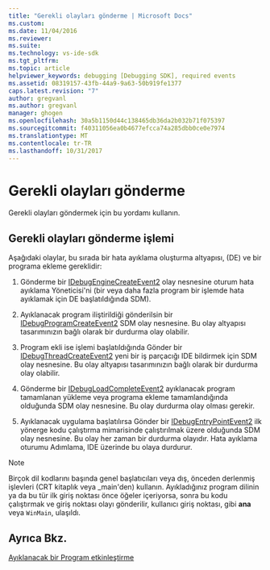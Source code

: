 ```yaml
---
title: "Gerekli olayları gönderme | Microsoft Docs"
ms.custom: 
ms.date: 11/04/2016
ms.reviewer: 
ms.suite: 
ms.technology: vs-ide-sdk
ms.tgt_pltfrm: 
ms.topic: article
helpviewer_keywords: debugging [Debugging SDK], required events
ms.assetid: 08319157-43fb-44a9-9a63-50b919fe1377
caps.latest.revision: "7"
author: gregvanl
ms.author: gregvanl
manager: ghogen
ms.openlocfilehash: 30a5b1150d44c138465db36da2b032b71f075397
ms.sourcegitcommit: f40311056ea0b4677efcca74a285dbb0ce0e7974
ms.translationtype: MT
ms.contentlocale: tr-TR
ms.lasthandoff: 10/31/2017
---
```

# <a name="sending-the-required-events"></a>Gerekli olayları gönderme
Gerekli olayları göndermek için bu yordamı kullanın.  
  
## <a name="process-for-sending-required-events"></a>Gerekli olayları gönderme işlemi  
 Aşağıdaki olaylar, bu sırada bir hata ayıklama oluşturma altyapısı, (DE) ve bir programa ekleme gereklidir:  
  
1.  Gönderme bir [IDebugEngineCreateEvent2](../../extensibility/debugger/reference/idebugenginecreateevent2.md) olay nesnesine oturum hata ayıklama Yöneticisi'ni (bir veya daha fazla program bir işlemde hata ayıklamak için DE başlatıldığında SDM).  
  
2.  Ayıklanacak program iliştirildiği gönderilsin bir [IDebugProgramCreateEvent2](../../extensibility/debugger/reference/idebugprogramcreateevent2.md) SDM olay nesnesine. Bu olay altyapısı tasarımınızın bağlı olarak bir durdurma olay olabilir.  
  
3.  Program ekli ise işlemi başlatıldığında Gönder bir [IDebugThreadCreateEvent2](../../extensibility/debugger/reference/idebugthreadcreateevent2.md) yeni bir iş parçacığı IDE bildirmek için SDM olay nesnesine. Bu olay altyapısı tasarımınızın bağlı olarak bir durdurma olay olabilir.  
  
4.  Gönderme bir [IDebugLoadCompleteEvent2](../../extensibility/debugger/reference/idebugloadcompleteevent2.md) ayıklanacak program tamamlanan yükleme veya programa ekleme tamamlandığında olduğunda SDM olay nesnesine. Bu olay durdurma olay olması gerekir.  
  
5.  Ayıklanacak uygulama başlatılırsa Gönder bir [IDebugEntryPointEvent2](../../extensibility/debugger/reference/idebugentrypointevent2.md) ilk yönerge kodu çalıştırma mimarisinde çalıştırılmak üzere olduğunda SDM olay nesnesine. Bu olay her zaman bir durdurma olayıdır. Hata ayıklama oturumu Adımlama, IDE üzerinde bu olaya durdurur.  
  
> [!NOTE]
>  Birçok dil kodlarını başında genel başlatıcıları veya dış, önceden derlenmiş işlevleri (CRT kitaplık veya _main'den) kullanın. Ayıkladığınız program dilinin ya da bu tür ilk giriş noktası önce öğeler içeriyorsa, sonra bu kodu çalıştırmak ve giriş noktası olayı gönderilir, kullanıcı giriş noktası, gibi **ana** veya `WinMain`, ulaşıldı.  
  
## <a name="see-also"></a>Ayrıca Bkz.  
 [Ayıklanacak bir Program etkinleştirme](../../extensibility/debugger/enabling-a-program-to-be-debugged.md)